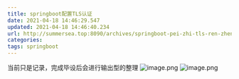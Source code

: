 ```yaml
---
title: springboot配置TLS认证
date: 2021-04-18 14:46:29.547
updated: 2021-04-18 14:46:40.234
url: http://summersea.top:8090/archives/springboot-pei-zhi-tls-ren-zheng
categories: 
tags: springboot
---
```


当前只是记录，完成毕设后会进行输出型的整理
![image.png](http://summersea.top:8090/upload/2021/04/image-b6db9dea163548edacf42a5404ca18d2.png)
![image.png](http://summersea.top:8090/upload/2021/04/image-7d841bf2a3ad441dbd06b4a168f5410e.png)